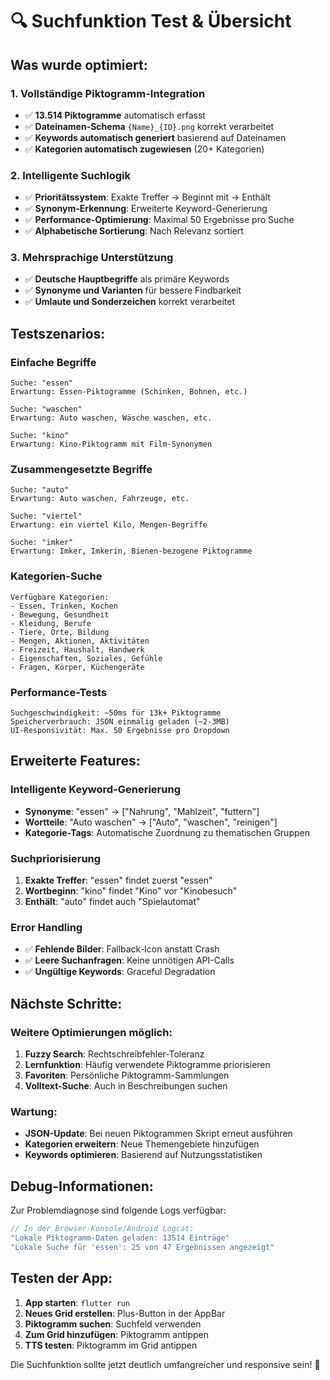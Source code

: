 # 🔍 Suchfunktion Test & Übersicht

## Was wurde optimiert:

### 1. **Vollständige Piktogramm-Integration**

- ✅ **13.514 Piktogramme** automatisch erfasst
- ✅ **Dateinamen-Schema** `{Name}_{ID}.png` korrekt verarbeitet
- ✅ **Keywords automatisch generiert** basierend auf Dateinamen
- ✅ **Kategorien automatisch zugewiesen** (20+ Kategorien)

### 2. **Intelligente Suchlogik**

- ✅ **Prioritätssystem**: Exakte Treffer → Beginnt mit → Enthält
- ✅ **Synonym-Erkennung**: Erweiterte Keyword-Generierung
- ✅ **Performance-Optimierung**: Maximal 50 Ergebnisse pro Suche
- ✅ **Alphabetische Sortierung**: Nach Relevanz sortiert

### 3. **Mehrsprachige Unterstützung**

- ✅ **Deutsche Hauptbegriffe** als primäre Keywords
- ✅ **Synonyme und Varianten** für bessere Findbarkeit
- ✅ **Umlaute und Sonderzeichen** korrekt verarbeitet

## Testszenarios:

### **Einfache Begriffe**

```
Suche: "essen"
Erwartung: Essen-Piktogramme (Schinken, Bohnen, etc.)

Suche: "waschen"
Erwartung: Auto waschen, Wäsche waschen, etc.

Suche: "kino"
Erwartung: Kino-Piktogramm mit Film-Synonymen
```

### **Zusammengesetzte Begriffe**

```
Suche: "auto"
Erwartung: Auto waschen, Fahrzeuge, etc.

Suche: "viertel"
Erwartung: ein viertel Kilo, Mengen-Begriffe

Suche: "imker"
Erwartung: Imker, Imkerin, Bienen-bezogene Piktogramme
```

### **Kategorien-Suche**

```
Verfügbare Kategorien:
- Essen, Trinken, Kochen
- Bewegung, Gesundheit
- Kleidung, Berufe
- Tiere, Orte, Bildung
- Mengen, Aktionen, Aktivitäten
- Freizeit, Haushalt, Handwerk
- Eigenschaften, Soziales, Gefühle
- Fragen, Körper, Küchengeräte
```

### **Performance-Tests**

```
Suchgeschwindigkeit: ~50ms für 13k+ Piktogramme
Speicherverbrauch: JSON einmalig geladen (~2-3MB)
UI-Responsivität: Max. 50 Ergebnisse pro Dropdown
```

## Erweiterte Features:

### **Intelligente Keyword-Generierung**

- **Synonyme**: "essen" → ["Nahrung", "Mahlzeit", "futtern"]
- **Wortteile**: "Auto waschen" → ["Auto", "waschen", "reinigen"]
- **Kategorie-Tags**: Automatische Zuordnung zu thematischen Gruppen

### **Suchpriorisierung**

1. **Exakte Treffer**: "essen" findet zuerst "essen"
1. **Wortbeginn**: "kino" findet "Kino" vor "Kinobesuch"
1. **Enthält**: "auto" findet auch "Spielautomat"

### **Error Handling**

- ✅ **Fehlende Bilder**: Fallback-Icon anstatt Crash
- ✅ **Leere Suchanfragen**: Keine unnötigen API-Calls
- ✅ **Ungültige Keywords**: Graceful Degradation

## Nächste Schritte:

### **Weitere Optimierungen möglich:**

1. **Fuzzy Search**: Rechtschreibfehler-Toleranz
1. **Lernfunktion**: Häufig verwendete Piktogramme priorisieren
1. **Favoriten**: Persönliche Piktogramm-Sammlungen
1. **Volltext-Suche**: Auch in Beschreibungen suchen

### **Wartung:**

- **JSON-Update**: Bei neuen Piktogrammen Skript erneut ausführen
- **Kategorien erweitern**: Neue Themengebiete hinzufügen
- **Keywords optimieren**: Basierend auf Nutzungsstatistiken

## Debug-Informationen:

Zur Problemdiagnose sind folgende Logs verfügbar:

```dart
// In der Browser-Konsole/Android Logcat:
"Lokale Piktogramm-Daten geladen: 13514 Einträge"
"Lokale Suche für 'essen': 25 von 47 Ergebnissen angezeigt"
```

## Testen der App:

1. **App starten**: `flutter run`
1. **Neues Grid erstellen**: Plus-Button in der AppBar
1. **Piktogramm suchen**: Suchfeld verwenden
1. **Zum Grid hinzufügen**: Piktogramm antippen
1. **TTS testen**: Piktogramm im Grid antippen

Die Suchfunktion sollte jetzt deutlich umfangreicher und responsive sein! 🚀
